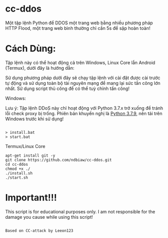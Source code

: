 # cc-ddos
Một tập lệnh Python để DDOS một trang web bằng nhiều phương pháp HTTP Flood, một trang web bình thường chỉ cần 5s để sập hoàn toàn!
# Cách Dùng:

Tập lệnh này có thể hoạt động cả trên Windows, Linux Core lẫn Android (Termux), dưới đây là hướng dẫn:

Sử dụng phương pháp dưới đây sẽ chạy tập lệnh với cài đặt được cài trước tự động và sử dụng toàn bộ tài nguyên mạng để mang lại sức tấn công lớn nhất. Sử dụng script thủ công để có thể tuỳ chỉnh tấn công! 

Windows:

Lưu ý: Tập lệnh DDoS này chỉ hoạt động với Python 3.7.x trở xuống để tránh lỗi check proxy bị trống. Phiên bản khuyến nghị là [Python 3.7.9](https://www.python.org/downloads/release/python-379/), nên tải trên Windows trước khi sử dụng!

```

> install.bat
> start.bat

```

Termux/Linux Core

```
apt-get install git -y
git clone https://github.com/ndbiaw/cc-ddos.git
cd cc-ddos
chmod +x ./
./install.sh
./start.sh
```

# Important!!!

This script is for educational purposes only. I am not responsible for the damage you cause while using this script!

```

Based on CC-attack by Leeon123

```

